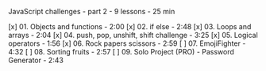 
JavaScript challenges - part 2 - 9 lessons - 25 min

[x] 01. Objects and functions - 2:00
[x] 02. if else - 2:48
[x] 03. Loops and arrays - 2:04
[x] 04. push, pop, unshift, shift challenge - 3:25
[x] 05. Logical operators - 1:56
[x] 06. Rock papers scissors - 2:59
[ ] 07. EmojiFighter - 4:32
[ ] 08. Sorting fruits - 2:57
[ ] 09. Solo Project (PRO) - Password Generator - 2:43